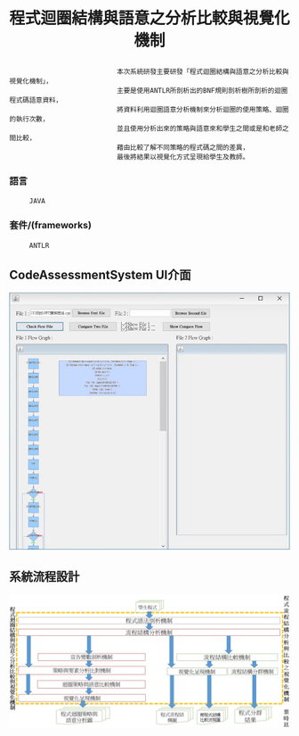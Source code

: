 # <p align="center">程式迴圈結構與語意之分析比較與視覺化機制</p>


                               本次系統研發主要研發「程式迴圈結構與語意之分析比較與視覺化機制」，
                               主要是使用ANTLR所剖析出的BNF規則剖析樹所剖析的迴圈程式碼語意資料，
                               將資料利用迴圈語意分析機制來分析迴圈的使用策略、迴圈的執行次數，
                               並且使用分析出來的策略與語意來和學生之間或是和老師之間比較，
                               藉由比較了解不同策略的程式碼之間的差異，
                               最後將結果以視覺化方式呈現給學生及教師。

### 語言
         JAVA
         
### 套件/(frameworks)
         ANTLR

## CodeAssessmentSystem UI介面
<p align="center">
<img src ="img/ui.jpg" width = 700>
</p>

## 系統流程設計
<p align="center">
<img src ="img/系統設計.jpg" width = 800>
</p>

